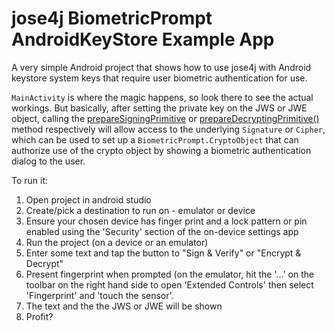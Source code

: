# jose4j BiometricPrompt AndroidKeyStore Example App

A very simple Android project that shows how to use jose4j with Android keystore system
keys that require user biometric authentication for use.

`MainActivity` is where the magic happens, so look there to see the actual workings. But basically, after setting the private key on the JWS or JWE object,
calling the [prepareSigningPrimitive](https://www.javadoc.io/static/org.bitbucket.b_c/jose4j/0.7.3/org/jose4j/jws/JsonWebSignature.html#prepareSigningPrimitive())
or [prepareDecryptingPrimitive()](https://www.javadoc.io/static/org.bitbucket.b_c/jose4j/0.7.3/org/jose4j/jwe/JsonWebEncryption.html#prepareDecryptingPrimitive()) method respectively will allow access to the underlying `Signature` or `Cipher`, which can be used to set up a `BiometricPrompt.CryptoObject` that can authorize use of the crypto object by showing a biometric authentication dialog to the user. 

To run it:

1. Open project in android studio
1. Create/pick a destination to run on - emulator or device
1. Ensure your chosen device has finger print and a lock pattern or
pin enabled using the 'Security' section of the on-device settings app
1. Run the project (on a device or an emulator)
1. Enter some text and tap the button to "Sign & Verify" or "Encrypt & Decrypt"
1. Present fingerprint when prompted (on the emulator, hit the '...'
on the toolbar on the right hand side to open 'Extended Controls' then
select 'Fingerprint' and 'touch the sensor'.
1. The text and the the JWS or JWE will be shown
1. Profit?
